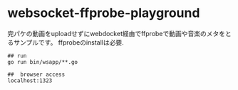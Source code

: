 # websocket-ffprobe-playground


完パケの動画をuploadせずにwebdocket経由でffprobeで動画や音楽のメタをとるサンプルです。
ffprobeのinstallは必要.



```
## run
go run bin/wsapp/**.go

##  browser access
localhost:1323

```
